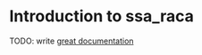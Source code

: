 # Introduction to ssa_raca

TODO: write [great documentation](http://jacobian.org/writing/what-to-write/)
